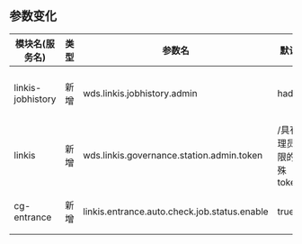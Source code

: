 ## 参数变化

| 模块名(服务名)         | 类型  | 参数名                                                                  | 默认值  | 描述                                                    |
|------------------| ----- |----------------------------------------------------------------------|------| ------------------------------------------------------- |
| linkis-jobhistory | 新增  | wds.linkis.jobhistory.admin | hadoop |可以查看所有历史任务的用户 注意：wds.linkis.governance.station.admin 为管理用户（也具有可以查看所有历史任务的权限）|
| linkis | 新增  | wds.linkis.governance.station.admin.token |   /具有管理员权限的特殊token|
| cg-entrance | 新增  | linkis.entrance.auto.check.job.status.enable | true |entrance重启调用ps-jobhistory接口是否开启，ture为开启，取值范围：true或false|
